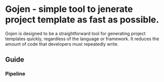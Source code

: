 # Gojen - simple tool to jenerate project template as fast as possible.

Gojen is designed to be a straightforward tool for generating project templates
quickly, regardless of the language or framework. It reduces the amount of code
that developers must repeatedly write.

## Guide

### Pipeline
